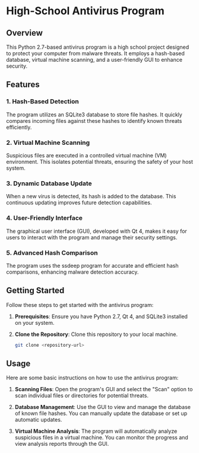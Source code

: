# High-School Antivirus Program

## Overview

This Python 2.7-based antivirus program is a high school project designed to protect your computer from malware threats. It employs a hash-based database, virtual machine scanning, and a user-friendly GUI to enhance security.

## Features

### 1. Hash-Based Detection

The program utilizes an SQLite3 database to store file hashes. It quickly compares incoming files against these hashes to identify known threats efficiently.

### 2. Virtual Machine Scanning

Suspicious files are executed in a controlled virtual machine (VM) environment. This isolates potential threats, ensuring the safety of your host system.

### 3. Dynamic Database Update

When a new virus is detected, its hash is added to the database. This continuous updating improves future detection capabilities.

### 4. User-Friendly Interface

The graphical user interface (GUI), developed with Qt 4, makes it easy for users to interact with the program and manage their security settings.

### 5. Advanced Hash Comparison

The program uses the ssdeep program for accurate and efficient hash comparisons, enhancing malware detection accuracy.

## Getting Started

Follow these steps to get started with the antivirus program:

1. **Prerequisites**: Ensure you have Python 2.7, Qt 4, and SQLite3 installed on your system.

2. **Clone the Repository**: Clone this repository to your local machine.

   ```bash
   git clone <repository-url>
## Usage

Here are some basic instructions on how to use the antivirus program:

1. **Scanning Files**: Open the program's GUI and select the "Scan" option to scan individual files or directories for potential threats.

2. **Database Management**: Use the GUI to view and manage the database of known file hashes. You can manually update the database or set up automatic updates.

3. **Virtual Machine Analysis**: The program will automatically analyze suspicious files in a virtual machine. You can monitor the progress and view analysis reports through the GUI.
